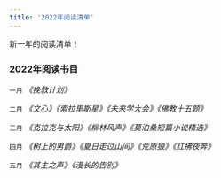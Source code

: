 ```yaml
---
title: '2022年阅读清单'
---
```


新一年的阅读清单！

### 2022年阅读书目
`一月`
*《挽救计划》*

`二月`
*《文心》《索拉里斯星》《未来学大会》《佛教十五题》*

`三月`
*《克拉克与太阳》《柳林风声》《莫泊桑短篇小说精选》*

`四月`
*《树上的男爵》《夏日走过山间》《荒原狼》《红拂夜奔》*

`五月`
*《其主之声》《漫长的告别》*